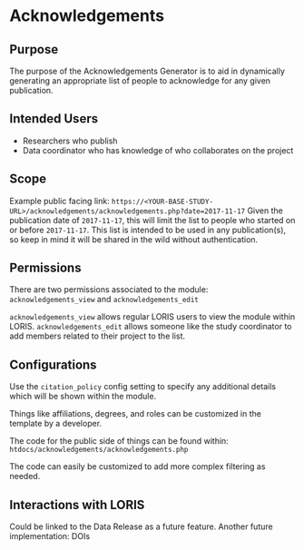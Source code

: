 # Acknowledgements

## Purpose

The purpose of the Acknowledgements Generator is to aid in dynamically generating
an appropriate list of people to acknowledge for any given publication.

## Intended Users

- Researchers who publish
- Data coordinator who has knowledge of who collaborates on the project

## Scope

Example public facing link:
`https://<YOUR-BASE-STUDY-URL>/acknowledgements/acknowledgements.php?date=2017-11-17`
Given the publication date of `2017-11-17`, this will limit the list to people
who started on or before `2017-11-17`.
This list is intended to be used in any publication(s), so keep in mind it will
be shared in the wild without authentication.

## Permissions

There are two permissions associated to the module:
`acknowledgements_view` and `acknowledgements_edit`

`acknowledgements_view` allows regular LORIS users to view the module within LORIS.
`acknowledgements_edit` allows someone like the study coordinator to add members
related to their project to the list.

## Configurations

Use the `citation_policy` config setting to specify any additional details which
will be shown within the module.

Things like affiliations, degrees, and roles can be customized in the template
by a developer.

The code for the public side of things can be found within:
`htdocs/acknowledgements/acknowledgements.php`

The code can easily be customized to add more complex filtering as needed.

## Interactions with LORIS

Could be linked to the Data Release as a future feature.
Another future implementation: DOIs
